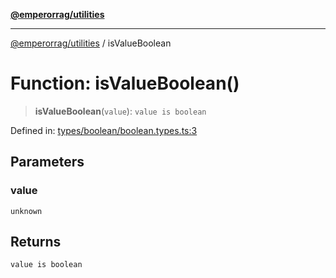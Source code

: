 [**@emperorrag/utilities**](../README.md)

***

[@emperorrag/utilities](../globals.md) / isValueBoolean

# Function: isValueBoolean()

> **isValueBoolean**(`value`): `value is boolean`

Defined in: [types/boolean/boolean.types.ts:3](https://github.com/EmperorRAG/my-projects-monorepo/blob/e2bd1d08dbedaf6b4d2837cf58e4e4885a5e09fe/libs/utilities/src/lib/types/boolean/boolean.types.ts#L3)

## Parameters

### value

`unknown`

## Returns

`value is boolean`
